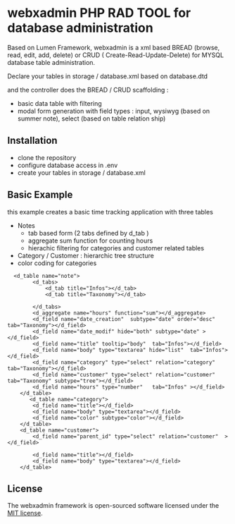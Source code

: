# webxadmin PHP RAD TOOL for database administration

[//]: # ([![Build Status]&#40;https://travis-ci.org/laravel/lumen-framework.svg&#41;]&#40;https://travis-ci.org/laravel/lumen-framework&#41;)

[//]: # ([![Total Downloads]&#40;https://img.shields.io/packagist/dt/laravel/framework&#41;]&#40;https://packagist.org/packages/laravel/lumen-framework&#41;)

[//]: # ([![Latest Stable Version]&#40;https://img.shields.io/packagist/v/laravel/framework&#41;]&#40;https://packagist.org/packages/laravel/lumen-framework&#41;)

[//]: # ([![License]&#40;https://img.shields.io/packagist/l/laravel/framework&#41;]&#40;https://packagist.org/packages/laravel/lumen-framework&#41;)

Based on Lumen Framework, webxadmin is a xml based BREAD (browse, read, edit, add, delete) or CRUD ( Create-Read-Update-Delete) for MYSQL database table administration.

Declare your tables in storage / database.xml based on database.dtd 

and the controller does the BREAD / CRUD scaffolding :

* basic data table with filtering
* modal form generation with field types : input, wysiwyg (based on summer note), select (based on table relation ship)


## Installation

* clone the repository
* configure database access in .env
* create your tables in  storage / database.xml

## Basic Example

this example creates a basic time tracking application with three tables
 * Notes
   * tab based form (2 tabs defined by d_tab )
   * aggregate sum function for counting hours
   * hierachic filtering for categories and customer related tables
 * Category  / Customer : hierarchic tree structure
 * color coding for categories

```
  <d_table name="note">
        <d_tabs>
            <d_tab title="Infos"></d_tab>
            <d_tab title="Taxonomy"></d_tab>

        </d_tabs>
        <d_aggregate name="hours" function="sum"></d_aggregate>
        <d_field name="date_creation"  subtype="date" order="desc"  tab="Taxonomy"></d_field>
        <d_field name="date_modif" hide="both" subtype="date" ></d_field>
        <d_field name="title" tooltip="body"  tab="Infos"></d_field>
        <d_field name="body" type="textarea" hide="list"  tab="Infos"></d_field>
        <d_field name="category" type="select" relation="category"  tab="Taxonomy"></d_field>
        <d_field name="customer" type="select" relation="customer"  tab="Taxonomy" subtype="tree"></d_field>
        <d_field name="hours" type="number"   tab="Infos" ></d_field>
    </d_table>
       <d_table name="category">
        <d_field name="title"></d_field>
        <d_field name="body" type="textarea"></d_field>
        <d_field name="color" subtype="color"></d_field>
    </d_table>
    <d_table name="customer">
        <d_field name="parent_id" type="select" relation="customer"  ></d_field>

        <d_field name="title"></d_field>
        <d_field name="body" type="textarea"></d_field>
    </d_table>
```


## License

The webxadmin framework is open-sourced software licensed under the [MIT license](https://opensource.org/licenses/MIT).
